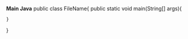 ****Main Java****
public class FileName{
    public static void main(String[] args){
        
    }
}